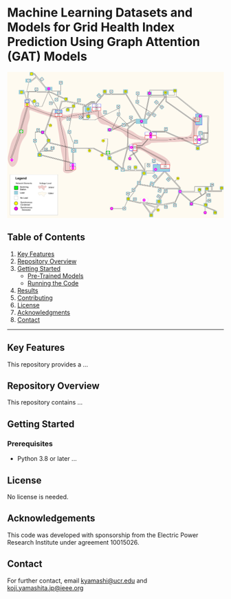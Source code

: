 # Machine Learning Datasets and Models for Grid Health Index Prediction Using Graph Attention (GAT) Models
![Single Line Diagram](images/IEEE118-Diagram.png)

## Table of Contents
1. [Key Features](#key-features)
2. [Repository Overview](#repository-overview)
3. [Getting Started](#getting-started)
    - [Pre-Trained Models](#1-pre-trained-models)
    - [Running the Code](#2-running-the-code)
5. [Results](#results)
6. [Contributing](#contributing)
7. [License](#license)
8. [Acknowledgments](#acknowledgments)
9. [Contact](#contact)
 
---

## Key Features
This repository provides a ...

## Repository Overview
This repository contains ...

## Getting Started
### Prerequisites
- Python 3.8 or later ...

## License
No license is needed.

## Acknowledgements
This code was developed with sponsorship from the Electric Power Research Institute under agreement 10015026.

## Contact
For further contact, email kyamashi@ucr.edu and koji.yamashita.jp@ieee.org
